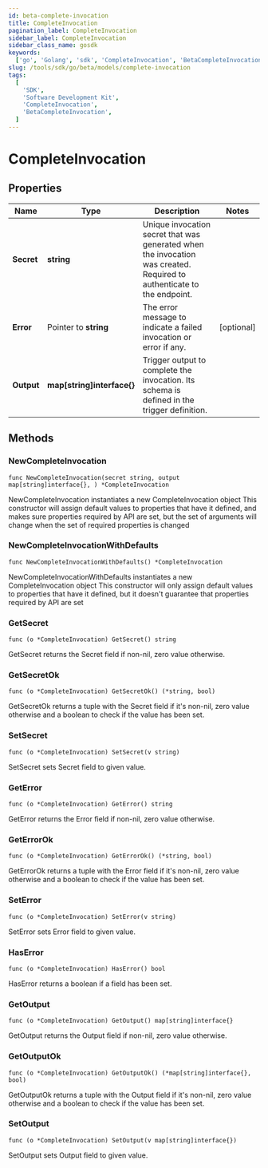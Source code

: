 ```yaml
---
id: beta-complete-invocation
title: CompleteInvocation
pagination_label: CompleteInvocation
sidebar_label: CompleteInvocation
sidebar_class_name: gosdk
keywords:
  ['go', 'Golang', 'sdk', 'CompleteInvocation', 'BetaCompleteInvocation']
slug: /tools/sdk/go/beta/models/complete-invocation
tags:
  [
    'SDK',
    'Software Development Kit',
    'CompleteInvocation',
    'BetaCompleteInvocation',
  ]
---
```


# CompleteInvocation

## Properties

| Name | Type | Description | Notes |
| --- | --- | --- | --- |
| **Secret** | **string** | Unique invocation secret that was generated when the invocation was created. Required to authenticate to the endpoint. |
| **Error** | Pointer to **string** | The error message to indicate a failed invocation or error if any. | [optional] |
| **Output** | **map[string]interface{}** | Trigger output to complete the invocation. Its schema is defined in the trigger definition. |

## Methods

### NewCompleteInvocation

`func NewCompleteInvocation(secret string, output map[string]interface{}, ) *CompleteInvocation`

NewCompleteInvocation instantiates a new CompleteInvocation object This constructor will assign default values to properties that have it defined, and makes sure properties required by API are set, but the set of arguments will change when the set of required properties is changed

### NewCompleteInvocationWithDefaults

`func NewCompleteInvocationWithDefaults() *CompleteInvocation`

NewCompleteInvocationWithDefaults instantiates a new CompleteInvocation object This constructor will only assign default values to properties that have it defined, but it doesn't guarantee that properties required by API are set

### GetSecret

`func (o *CompleteInvocation) GetSecret() string`

GetSecret returns the Secret field if non-nil, zero value otherwise.

### GetSecretOk

`func (o *CompleteInvocation) GetSecretOk() (*string, bool)`

GetSecretOk returns a tuple with the Secret field if it's non-nil, zero value otherwise and a boolean to check if the value has been set.

### SetSecret

`func (o *CompleteInvocation) SetSecret(v string)`

SetSecret sets Secret field to given value.

### GetError

`func (o *CompleteInvocation) GetError() string`

GetError returns the Error field if non-nil, zero value otherwise.

### GetErrorOk

`func (o *CompleteInvocation) GetErrorOk() (*string, bool)`

GetErrorOk returns a tuple with the Error field if it's non-nil, zero value otherwise and a boolean to check if the value has been set.

### SetError

`func (o *CompleteInvocation) SetError(v string)`

SetError sets Error field to given value.

### HasError

`func (o *CompleteInvocation) HasError() bool`

HasError returns a boolean if a field has been set.

### GetOutput

`func (o *CompleteInvocation) GetOutput() map[string]interface{}`

GetOutput returns the Output field if non-nil, zero value otherwise.

### GetOutputOk

`func (o *CompleteInvocation) GetOutputOk() (*map[string]interface{}, bool)`

GetOutputOk returns a tuple with the Output field if it's non-nil, zero value otherwise and a boolean to check if the value has been set.

### SetOutput

`func (o *CompleteInvocation) SetOutput(v map[string]interface{})`

SetOutput sets Output field to given value.
